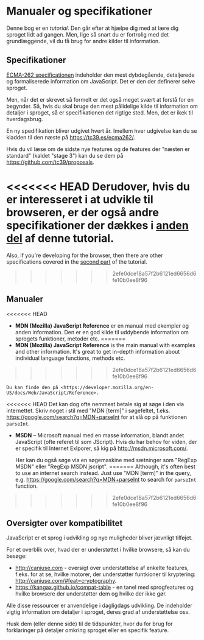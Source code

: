 
# Manualer og specifikationer

Denne bog er en *tutorial*. Den går efter at hjælpe dig med at lære dig sproget lidt ad gangen. Men, lige så snart du er fortrolig med det grundlæggende, vil du få brug for andre kilder til information.

## Specifikationer

[ECMA-262 specificationen](https://www.ecma-international.org/publications/standards/Ecma-262.htm) indeholder den mest dybdegående, detaljerede og formaliserede information om JavaScript. Det er den der definerer selve sproget.

Men, når det er skrevet så formelt er det også meget svært at forstå for en begynder. Så, hvis du skal bruge den mest pålidelige kilde til information om detaljer i sproget, så er specifikationen det rigtige sted. Men, det er ikek til hverdagsbrug.

En ny spedifikation bliver udgivet hvert år. Imellem hver udgivelse kan du se kladden til den næste på <https://tc39.es/ecma262/>.

Hvis du vil læse om de sidste nye features og de features der "næsten er standard" (kaldet "stage 3") kan du se dem på <https://github.com/tc39/proposals>.

<<<<<<< HEAD
Derudover, hvis du er interesseret i at udvikle til browseren, er der også andre specifikationer der dækkes i [anden del](info:browser-environment) af denne tutorial.
=======
Also, if you're developing for the browser, then there are other specifications covered in the [second part](info:browser-environment) of the tutorial.
>>>>>>> 2efe0dce18a57f2b6121ed6656d6fe10b0ee8f96

## Manualer

<<<<<<< HEAD
- **MDN (Mozilla) JavaScript Reference** er en manual med ekempler og anden information. Den er en god kilde til uddybende information om sprogets funktioner, metoder etc.
=======
- **MDN (Mozilla) JavaScript Reference** is the main manual with examples and other information. It's great to get in-depth information about individual language functions, methods etc.
>>>>>>> 2efe0dce18a57f2b6121ed6656d6fe10b0ee8f96

    Du kan finde den på <https://developer.mozilla.org/en-US/docs/Web/JavaScript/Reference>.

<<<<<<< HEAD
    Det kan dog ofte nemmest betale sig at søge i den via internettet. Skriv noget i stil med "MDN [term]" i søgefeltet, f.eks. <https://google.com/search?q=MDN+parseInt> for at slå op på funktionen `parseInt`.


- **MSDN** – Microsoft manual med en masse information, blandt andet JavaScript (ofte referet til som JScript). Hvis du har behov for viden, der er specifik til Internet Exlporer, så kig på <http://msdn.microsoft.com/>.

    Her kan du også søge via en søgemaskine med sætninger som "RegExp MSDN" eller "RegExp MSDN jscript".
=======
Although, it's often best to use an internet search instead. Just use "MDN [term]" in the query, e.g. <https://google.com/search?q=MDN+parseInt> to search for `parseInt` function.
>>>>>>> 2efe0dce18a57f2b6121ed6656d6fe10b0ee8f96

## Oversigter over kompatibilitet

JavaScript er et sprog i udvikling og nye muligheder bliver jævnligt tilføjet.

For et overblik over, hvad der er understøttet i hvilke browsere, så kan du besøge:

- <http://caniuse.com> - oversigt over understøttelse af enkelte features, f.eks. for at se, hvilke motorer, der understøtter funtkioner til kryptering: <http://caniuse.com/#feat=cryptography>.
- <https://kangax.github.io/compat-table> - en tanel med sprogfeatures og hvilke browsere der understøtter dem og hvilke der ikke gør.

Alle disse ressourcer er anvendelige i dagligdags udvikling. De indeholder vigtig information om detaljer i sproget, deres grad af understøttelse osv.

Husk dem (eller denne side) til de tidspunkter, hvor du for brug for forklaringer på detaljer omkring sproget eller en specifik feature.
